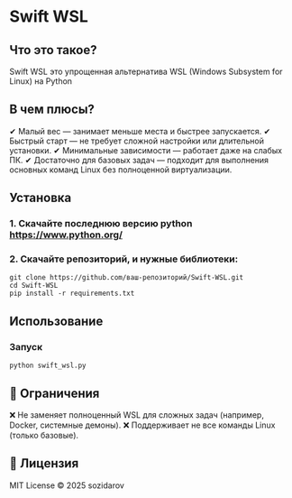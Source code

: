 # Swift WSL 
## Что это такое?
Swift WSL это упрощенная альтернатива WSL (Windows Subsystem for Linux) на Python
## В чем плюсы? 
✔ Малый вес — занимает меньше места и быстрее запускается.
✔ Быстрый старт — не требует сложной настройки или длительной установки.
✔ Минимальные зависимости — работает даже на слабых ПК.
✔ Достаточно для базовых задач — подходит для выполнения основных команд Linux без полноценной виртуализации.
## Установка
### 1. Скачайте последнюю версию python https://www.python.org/
### 2. Скачайте репозиторий, и нужные библиотеки:
```
git clone https://github.com/ваш-репозиторий/Swift-WSL.git
cd Swift-WSL
pip install -r requirements.txt
```
## Использование
### Запуск
```python swift_wsl.py```
## 📌 Ограничения
❌ Не заменяет полноценный WSL для сложных задач (например, Docker, системные демоны).
❌ Поддерживает не все команды Linux (только базовые).

## 📜 Лицензия
MIT License © 2025 sozidarov
